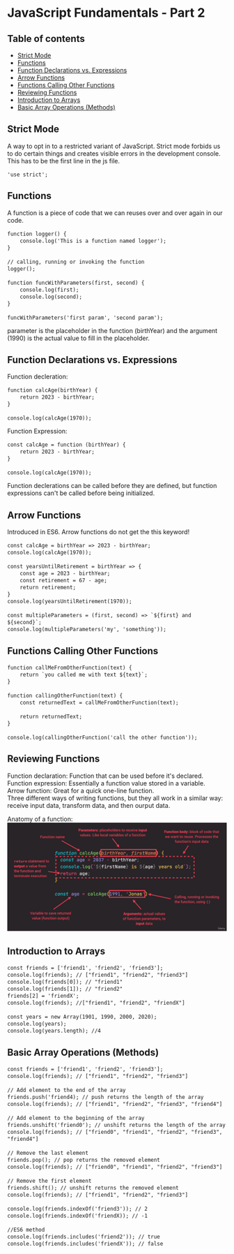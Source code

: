 # JavaScript Fundamentals - Part 2

## Table of contents
* [Strict Mode](#strict-mode)
* [Functions](#functions)
* [Function Declarations vs. Expressions](#function-declarations-vs-expressions)
* [Arrow Functions](#arrow-functions)
* [Functions Calling Other Functions](#functions-calling-other-functions)
* [Reviewing Functions](#reviewing-functions)
* [Introduction to Arrays](#introduction-to-arrays)
* [Basic Array Operations (Methods)](#basic-array-operations-methods)

## Strict Mode
A way to opt in to a restricted variant of JavaScript. Strict mode forbids us to do certain things and creates visible errors in the development console.
This has to be the first line in the js file.
```
'use strict';
```

## Functions
A function is a piece of code that we can reuses over and over again in our code.
```
function logger() {
    console.log('This is a function named logger');
}

// calling, running or invoking the function
logger();

function funcWithParameters(first, second) {
    console.log(first);
    console.log(second);
}

funcWithParameters('first param', 'second param');
```
parameter is the placeholder in the function (birthYear) and the argument (1990) is the actual value to fill in the placeholder.

## Function Declarations vs. Expressions
Function decleration:
```
function calcAge(birthYear) {
    return 2023 - birthYear;
}

console.log(calcAge(1970));
```

Function Expression:
```
const calcAge = function (birthYear) {
    return 2023 - birthYear;
}

console.log(calcAge(1970));
```

Function declerations can be called before they are defined, but function expressions can't be called before being initialized.

## Arrow Functions
Introduced in ES6. Arrow functions do not get the this keyword!
```
const calcAge = birthYear => 2023 - birthYear;
console.log(calcAge(1970));

const yearsUntilRetirement = birthYear => {
    const age = 2023 - birthYear;
    const retirement = 67 - age;
    return retirement;
}
console.log(yearsUntilRetirement(1970));

const multipleParameters = (first, second) => `${first} and ${second}`;
console.log(multipleParameters('my', 'something'));
```

## Functions Calling Other Functions
```
function callMeFromOtherFunction(text) {
    return `you called me with text ${text}`;
}

function callingOtherFunction(text) {
    const returnedText = callMeFromOtherFunction(text);

    return returnedText;
}

console.log(callingOtherFunction('call the other function'));
```

## Reviewing Functions
Function declaration: Function that can be used before it's declared.  
Function expression: Essentially a function value stored in a variable.  
Arrow function: Great for a quick one-line function.  
Three different ways of writing functions, but they all work in a similar way: receive input data, transform data, and then ourput data.

Anatomy of a function:  
![Anatomy_of_a_function](anatomy_of_a_function.png)

## Introduction to Arrays
```
const friends = ['friend1', 'friend2', 'friend3'];
console.log(friends); // ["friend1", "friend2", "friend3"]
console.log(friends[0]); // "friend1"
console.log(friends[1]); // "friend2"
friends[2] = 'friendX';
console.log(friends); //["friend1", "friend2", "friendX"]

const years = new Array(1901, 1990, 2000, 2020);
console.log(years);
console.log(years.length); //4
```

## Basic Array Operations (Methods)
```
const friends = ['friend1', 'friend2', 'friend3'];
console.log(friends); // ["friend1", "friend2", "friend3"]

// Add element to the end of the array
friends.push('friend4); // push returns the length of the array
console.log(friends); // ["friend1", "friend2", "friend3", "friend4"]

// Add element to the beginning of the array
friends.unshift('friend0'); // unshift returns the length of the array
console.log(friends); // ["friend0", "friend1", "friend2", "friend3", "friend4"]

// Remove the last element
friends.pop(); // pop returns the removed element
console.log(friends); // ["friend0", "friend1", "friend2", "friend3"]

// Remove the first element
friends.shift(); // unshift returns the removed element
console.log(friends); // ["friend1", "friend2", "friend3"]

console.log(friends.indexOf('friend3')); // 2
console.log(friends.indexOf('friendX)); // -1

//ES6 method
console.log(friends.includes('friend2')); // true
console.log(friends.includes('friendX')); // false
```